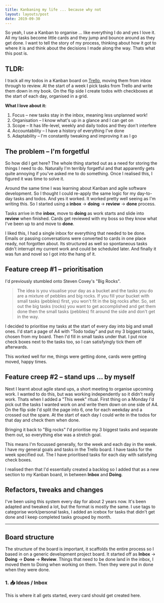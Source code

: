 ```yaml
---
title: Kanbaning my life ... because why not
layout: layouts/post
date: 2019-09-30
---
```


So yeah, I use a Kanban to organise ... like everything I do and yes I love it.
All my tasks become little cards and they jump and bounce around as they get done.
I want to tell the story of my process, thinking about how it got to where it is
and think about the decisions I made along the way.
Thats what this post is.

## TLDR:

I track all my todos in a Kanban board on [Trello](https://trello.com),
moving them from inbox through to review.
At the start of a week I pick tasks from Trello and write them down in my book.
On the flip side I create todos with checkboxes at the start of each day, organised in a grid.

**What I love about it:**

1. Focus – new tasks stay in the inbox, meaning less unplanned work!
1. Organisation – I know what's up in a glance and I can get on
1. Scope – It has life-level, weekly and daily todos and they don't interfere
1. Accountability – I have a history of everything I've done
1. Adaptability – I'm constantly tweaking and improving it as I go

## The problem – I'm forgetful

So how did I get here?
The whole thing started out as a need for storing the things I need to do.
Naturally I'm terribly forgetful and that apparently gets quite annoying if you've asked me to do something.
Once I realised this, I figured it was time to solve it.

Around the same time I was learning about Kanban and agile software development.
So I thought I could re-apply the same logic for my day-to-day tasks and todos.
And yes it worked. It worked pretty well seeing as I'm writing this.
So I started using a **inbox** → **doing** → **review** → **done** process.

Tasks arrive in the **inbox**,
move to **doing** as work starts
and slide into **review** when finished.
Cards get reviewed with my boss so they know what I've been up to
and move to **done**.

I liked this, I had a single inbox for everything that needed to be done.
Emails or passing conversations were converted to cards in one place ready,
not forgotten about.
Its structured as well so spontaneous tasks didn't interrupt my current work
and could be scheduled later.
And finally it was fun and novel so I got into the hang of it.

## Feature creep #1 – prioritisation

I'd previously stumbled onto Steven Covey's "Big Rocks".

> The idea is you visualise your day as a bucket and the tasks you do are a mixture of pebbles and big rocks.
> If you fill your bucket with small tasks (pebbles) first, you won't fit in the big rocks after.
> So, set out the big tasks (rocks) you want to get accomplished and get them done
> then the small tasks (pebbles) fit around the side and don't get in the way.

I decided to prioritise my tasks at the start of every day into big and small ones.
I'd start a page of A4 with "Todo today" and put my 3 biggest tasks, chosen from my board.
Then I'd fill in small tasks under that.
I put nice check boxes next to the tasks too,
so I can satisfyingly tick them off afterwards.

This worked well for me, things were getting done, cards were getting moved, happy times.

## Feature creep #2 – stand ups ... by myself

Next I learnt about agile stand ups, a short meeting to organise upcoming work.
I wanted to do this, but was working independently so it didn't really work.
Thats when I added a "This week" ritual.
First thing on a Monday I'd pick out the tasks I wanted work on and write them down on one side of A4.
On the flip side I'd split the page into 6, one for each weekday and a crossed out the spare.
At the start of each day I could write in the todos for that day and check them when done.

Bringing it back to "Big rocks" I'd prioritise my 3 biggest tasks and separate them out,
so everything else was a stretch goal.

This means I'm focussed generally, for the week and each day in the week.
I have my general goals and tasks in the Trello board.
I have tasks for the week specified out.
The I have prioritised tasks for each day with satisfying check boxes.

I realised then that I'd essentially created a backlog
so I added that as a new section to my Kanban board, in between **Inbox** and **Doing**.

## Refactors, tweaks and changes

I've been using this system every day for about 2 years now.
It's been adapted and tweaked a lot, but the format is mostly the same.
I use tags to categorise work/personal tasks,
I added an icebox for tasks that didn't get done
and I keep completed tasks grouped by month.

---

## Board structure

The structure of the board is important, it scaffolds the entire process so I based in on a generic development project board.
It started off as **Inbox** → **Doing** → **Done** → **Review**.
Things that need to be done land in the inbox,
I moved them to Doing when working on them.
Then they were put in done when they were done.

### 1. 📥 Ideas / Inbox

This is where it all gets started, every card should get created here.
